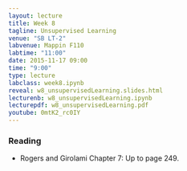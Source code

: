 ```yaml
---
layout: lecture
title: Week 8
tagline: Unsupervised Learning
venue: "SB LT-2"
labvenue: Mappin F110
labtime: "11:00"
date: 2015-11-17 09:00
time: "9:00"
type: lecture
labclass: week8.ipynb
reveal: w8_unsupervisedLearning.slides.html
lecturenb: w8_unsupervisedLearning.ipynb
lecturepdf: w8_unsupervisedLearning.pdf
youtube: 0mtK2_rc0IY
---
```



### Reading

-   Rogers and Girolami Chapter 7: Up to page 249.

